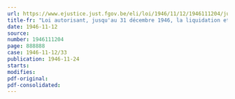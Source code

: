 ```yaml
---
url: https://www.ejustice.just.fgov.be/eli/loi/1946/11/12/1946111204/justel
title-fr: "Loi autorisant, jusqu'au 31 décembre 1946, la liquidation et l'ordonnancement des dépenses de l'exercice 1945 et abolissant les prescriptions et déchéances accomplies entre le 1er janvier 1940 et le 31 décembre 1946, par application des articles 34 et 36 de la loi sur la comptabilité de l'Etat"
date: 1946-11-12
source:
number: 1946111204
page: 888888
case: 1946-11-12/33
publication: 1946-11-24
starts:
modifies:
pdf-original:
pdf-consolidated:
---
```


